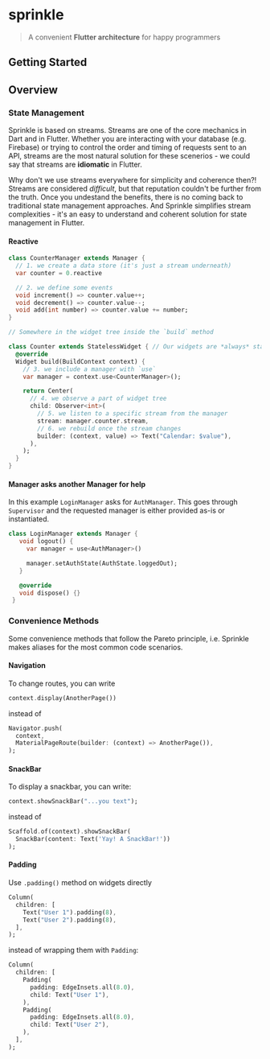 # sprinkle

> A convenient **Flutter architecture** for happy programmers

## Getting Started


## Overview

### State Management

Sprinkle is based on streams. Streams are one of the core mechanics in Dart and in Flutter. Whether you are interacting with your database (e.g. Firebase) or trying to control the order and timing of requests sent to an API, streams are the most natural solution for these scenerios - we could say that streams are **idiomatic** in Flutter.

Why don't we use streams everywhere for simplicity and coherence then?! Streams are considered *difficult*, but that reputation couldn't be further from the truth. Once you undestand the benefits, there is no coming back to traditional state management approaches. And Sprinkle simplifies stream complexities - it's an easy to understand and coherent solution for state management in Flutter.

#### Reactive

```dart
class CounterManager extends Manager {
  // 1. we create a data store (it's just a stream underneath)
  var counter = 0.reactive

  // 2. we define some events
  void increment() => counter.value++;
  void decrement() => counter.value--;
  void add(int number) => counter.value += number;
}

// Somewhere in the widget tree inside the `build` method

class Counter extends StatelessWidget { // Our widgets are *always* stateless
  @override
  Widget build(BuildContext context) {
    // 3. we include a manager with `use`
    var manager = context.use<CounterManager>();

    return Center(
      // 4. we observe a part of widget tree
      child: Observer<int>(
        // 5. we listen to a specific stream from the manager
        stream: manager.counter.stream,
        // 6. we rebuild once the stream changes
        builder: (context, value) => Text("Calendar: $value"),
      ),
    );
  }
}

```

#### Manager asks another Manager for help

In this example `LoginManager` asks for `AuthManager`. This goes through `Supervisor` and the requested manager is either provided as-is or instantiated.

```dart
class LoginManager extends Manager {
   void logout() {
     var manager = use<AuthManager>()

     manager.setAuthState(AuthState.loggedOut);
   }

   @override
   void dispose() {}
 }
```

### Convenience Methods

Some convenience methods that follow the Pareto principle, i.e. Sprinkle makes aliases for the most common code scenarios.

#### Navigation

To change routes, you can write

```dart
context.display(AnotherPage())
```

instead of

```dart
Navigator.push(
  context,
  MaterialPageRoute(builder: (context) => AnotherPage()),
);
```

#### SnackBar

To display a snackbar, you can write:

```dart
context.showSnackBar("...you text");
```

instead of

```dart
Scaffold.of(context).showSnackBar(
  SnackBar(content: Text('Yay! A SnackBar!'))
);
```

#### Padding

Use `.padding()` method on widgets directly

```dart
Column(
  children: [
    Text("User 1").padding(8),
    Text("User 2").padding(8),
  ],
);
```

instead of wrapping them with `Padding`:

```dart
Column(
  children: [
    Padding(
      padding: EdgeInsets.all(8.0),
      child: Text("User 1"),
    ),
    Padding(
      padding: EdgeInsets.all(8.0),
      child: Text("User 2"),
    ),
  ],
);
```
